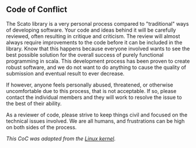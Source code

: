 Code of Conflict
----------------

The Scato library is a very personal process compared to "traditional" ways of developing software. Your code and ideas behind it will be carefully reviewed, often resulting in critique and criticism. The review will almost always require improvements to the code before it can be included in the library. Know that this happens because everyone involved wants to see the best possible solution for the overall success of purely functional programming in scala. 
This development process has been proven to create robust software, and we do not want to do anything to cause the quality of submission and eventual result to ever decrease.

If however, anyone feels personally abused, threatened, or otherwise uncomfortable due to this process, that is not acceptable. If so, please contact the individual members and they will work to resolve the issue to the best of their ability.

As a reviewer of code, please strive to keep things civil and focused on the technical issues involved.  We are all humans, and frustrations can be high on both sides of the process.

*This CoC was adapted from the [Linux kernel](http://kernel.org).*
